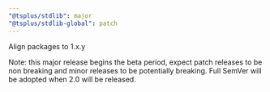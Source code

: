 ```yaml
---
"@tsplus/stdlib": major
"@tsplus/stdlib-global": patch
---
```


Align packages to 1.x.y

Note: this major release begins the beta period, expect patch releases to be non breaking and minor releases to be potentially breaking. Full SemVer will be adopted when 2.0 will be released.
